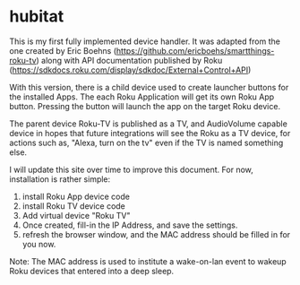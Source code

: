 # hubitat
This is my first fully implemented device handler.  It was adapted from the one created by Eric Boehns (https://github.com/ericboehs/smartthings-roku-tv) along with API documentation published by Roku (https://sdkdocs.roku.com/display/sdkdoc/External+Control+API)

With this version, there is a child device used to create launcher buttons for the installed Apps.  The each Roku Application will get its own Roku App button.  Pressing the button will launch the app on the target Roku device.

The parent device Roku-TV is published as a TV, and AudioVolume capable device in hopes that future integrations will see the Roku as a TV device, for actions such as, "Alexa, turn on the tv" even if the TV is named something else.

I will update this site over time to improve this document.  For now, installation is rather simple:

1) install Roku App device code
2) install Roku TV device code
3) Add virtual device "Roku TV"
4) Once created, fill-in the IP Address, and save the settings.
5) refresh the browser window, and the MAC address should be filled in for you now.

Note:  The MAC address is used to institute a wake-on-lan event to wakeup Roku devices that entered into a deep sleep.
